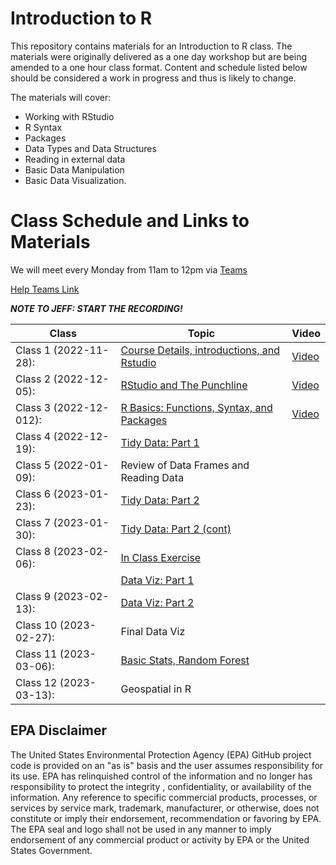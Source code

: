 # Introduction to R

This repository contains materials for an Introduction to R class. The materials were originally delivered as a one day workshop but are being amended to a one hour class format. Content and schedule listed below should be considered a work in progress and thus is likely to change.

The materials will cover:

-   Working with RStudio
-   R Syntax
-   Packages
-   Data Types and Data Structures
-   Reading in external data
-   Basic Data Manipulation
-   Basic Data Visualization.

# Class Schedule and Links to Materials

We will meet every Monday from 11am to 12pm via [Teams](https://teams.microsoft.com/l/meetup-join/19%3ameeting_ZGZkNjYzYjAtMDdjMi00MGZiLTkyNGItODUxMjY5ZWQyNmMx%40thread.v2/0?context=%7b%22Tid%22%3a%2288b378b3-6748-4867-acf9-76aacbeca6a7%22%2c%22Oid%22%3a%2290904e2a-aa82-465e-9922-afce4bc6d524%22%7d)

[Help Teams Link](https://teams.microsoft.com/l/meetup-join/19:meeting_OTMxMTI5MjQtMjc4ZC00YjkzLTlhODAtMGE3NGIzMDIxMjA2@thread.v2/0?context=%7B%22Tid%22:%2288b378b3-6748-4867-acf9-76aacbeca6a7%22,%22Oid%22:%22562059a4-d9bf-4414-8cdf-b57227ac0d79%22%7D)


***NOTE TO JEFF: START THE RECORDING!***

| Class                  | Topic                                                                 | Video |
|----------------|-----------------------------------------|----------------|
| Class 1 (2022-11-28):  | [Course Details, introductions, and Rstudio](lessons/00_first_class.md)|[Video](https://usepa-my.sharepoint.com/:v:/g/personal/hollister_jeff_epa_gov/EeN1V7Ylsu9FktnXb8_rEZoBuGdQ-2yAP8Vck8os_d42SQ)       |
| Class 2 (2022-12-05):  | [RStudio and The Punchline](lessons/01_rstudio.md)                    |[Video](https://usepa-my.sharepoint.com/:v:/g/personal/hollister_jeff_epa_gov/EYpjW84-XZdEsvOzwLdORpoB4YKd1lBG4qyipi3JLzRMPg)       |
| Class 3 (2022-12-012): | [R Basics: Functions, Syntax, and Packages](lessons/02_r_basics.md)   |[Video](https://usepa-my.sharepoint.com/:v:/g/personal/hollister_jeff_epa_gov/EYNJMKX70zhOmxFubHflwzMBRq8CoBqoubk45NyfpksG0A)|
| Class 4 (2022-12-19):  | [Tidy Data: Part 1](lessons/03_tidy_data_in_r_1.md)                   |       |
| Class 5 (2022-01-09):  | Review of Data Frames and Reading Data                                |       |
| Class 6 (2023-01-23):  | [Tidy Data: Part 2](lessons/03_tidy_data_in_r_2.md)                   |       |
| Class 7 (2023-01-30):  | [Tidy Data: Part 2 (cont)](lessons/03_tidy_data_in_r_2.md#mutate)     |       |
| Class 8 (2023-02-06):  | [In Class Exercise](lessons/03_tidy_data_in_r_2.md#homework-32)                   |       |
|                        | [Data Viz: Part 1](lessons/04_data_viz_with_ggplot2.md)               |       |
| Class 9 (2023-02-13):  | [Data Viz: Part 2](lessons/04_data_viz_with_ggplot2.md)               |       |
| Class 10 (2023-02-27): | Final Data Viz                                                        |       |
| Class 11 (2023-03-06): | [Basic Stats, Random Forest](lessons/06_basic_stats.md)               |       |
| Class 12 (2023-03-13): | Geospatial in R                                                       |       |

## EPA Disclaimer

The United States Environmental Protection Agency (EPA) GitHub project code is provided on an "as is" basis and the user assumes responsibility for its use. EPA has relinquished control of the information and no longer has responsibility to protect the integrity , confidentiality, or availability of the information. Any reference to specific commercial products, processes, or services by service mark, trademark, manufacturer, or otherwise, does not constitute or imply their endorsement, recommendation or favoring by EPA. The EPA seal and logo shall not be used in any manner to imply endorsement of any commercial product or activity by EPA or the United States Government.

